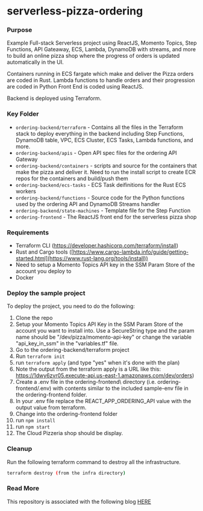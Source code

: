 # serverless-pizza-ordering

### Purpose
Example Full-stack Serverless project using ReactJS, Momento Topics, Step Functions, API Gateaway, ECS, Lambda, DynamoDB with streams, and more to build an online pizza shop where the progress of orders is updated automatically in the UI.

Containers running in ECS fargate which make and deliver the Pizza orders are coded in Rust.
Lambda functions to handle orders and their progression are coded in Python
Front End is coded using ReactJS.

Backend is deployed using Terraform.

### Key Folder

- `ordering-backend/terraform` - Contains all the files in the Terraform stack to deploy everything in the backend including Step Functions, DynamoDB table, VPC, ECS Cluster, ECS Tasks, Lambda functions, and more.
- `ordering-backend/apis` - Open API spec files for the ordering API Gateway
- `ordering-backend/containers` - scripts and source for the containers that make the pizza and deliver it. Need to run the install script to create ECR repos for the containers and build/push them
- `ordering-backend/ecs-tasks` - ECS Task deifinitions for the Rust ECS workers
- `ordering-backend/functions` - Source code for the Python functions used by the ordering API and DynamoDB Streams handler
- `ordering-backend/state-machines` - Template file for the Step Function 
- `ordering-frontend` - The ReactJS front end for the serverless pizza shop

### Requirements

-   Terraform CLI (https://developer.hashicorp.com/terraform/install)
-   Rust and Cargo tools ([https://www.cargo-lambda.info/guide/getting-started.html](https://www.rust-lang.org/tools/install))
-   Need to setup a Momento Topics API key in the SSM Param Store of the account you deploy to
-   Docker

### Deploy the sample project

To deploy the project, you need to do the following:

1. Clone the repo
2. Setup your Momento Topics API Key in the SSM Param Store of the account you want to install into. Use a SecureString type and the param name should be "/dev/pizza/momento-api-key" or change the variable "api_key_in_ssm" in the "variables.tf" file.
3. Go to the ordering-backend/terraform project
4. Run `terraform init`
5. run `terraform apply` (and type "yes" when it's done with the plan)
6. Note the output from the terraform apply is a URL like this: https://1dwy6zvr05.execute-api.us-east-1.amazonaws.com/dev/orders)
7. Create a .env file in the ordering-frontend\ directory (i.e. ordering-frontend/.env) with contents similar to the included sample-env file in the ordering-frontend folder.
8. In your .env file replace the REACT_APP_ORDERING_API value with the output value from terraform.
9. Change into the ordering-frontend folder
10. run `npm install`
11. run `npm start`
12. The Cloud Pizzeria shop should be display.

### Cleanup

Run the following terraform command to destroy all the infrastructure.

```bash
terraform destroy (from the infra directory)
```

### Read More

This repository is associated with the following blog [HERE](https://darryl-ruggles.cloud/serverless-pizza-ordering)
